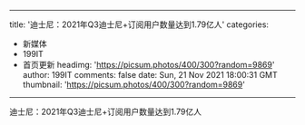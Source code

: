 
---
title: '迪士尼：2021年Q3迪士尼+订阅用户数量达到1.79亿人'
categories: 
 - 新媒体
 - 199IT
 - 首页更新
headimg: 'https://picsum.photos/400/300?random=9869'
author: 199IT
comments: false
date: Sun, 21 Nov 2021 18:00:31 GMT
thumbnail: 'https://picsum.photos/400/300?random=9869'
---

<div>   
迪士尼：2021年Q3迪士尼+订阅用户数量达到1.79亿人  
</div>
            